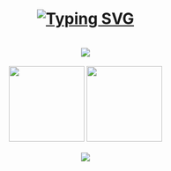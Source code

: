 <!-- Printing -->
<h1 align="center"> 
    <a href="https://github.com/Chris-wa-He">
    <img src="https://readme-typing-svg.demolab.com?font=Caveat&size=68&pause=1000&width=435&lines=Coding+for%E2%80%A6%E2%80%A6;a+polychrome+and+promising+future" alt="Typing SVG" />
    </a>
</h1>
<br>

<div align="center" ><img order-radius="100px" src="image/Kira.gif"/></div>
<br>

<!-- Stats card -->
<div align="center"> 
<img height="137px" src="https://github-readme-stats.vercel.app/api?username=Chris-wa-He&hide_title=true&hide_border=true&title_color=FFD700&bg_color=0,ABDCFF,0396FF&show_icons=true&icon_color=FF0000&text_color=FFFFFF" /> 
<img height="137px" src="https://github-readme-stats.vercel.app/api/top-langs/?username=Chris-wa-He&hide_title=true&hide_border=true&layout=compact&langs_count=6&icon_color=FF0000&bg_color=0,ABDCFF,0396FF&text_color=FFFFFF" />
</div>
<br>

<!-- Contribution -->
<div align="center"> <img src="https://activity-graph.herokuapp.com/graph?username=Chris-wa-He&hide_title=true&theme=react" /> </div>

<!--
<div align="center"> <img height="137px" src="https://github-readme-stats.vercel.app/api?username=Chris-wa-He&hide_title=true&hide_border=true&show_icons=true&theme=cobalt" /> </div>
-->

<!--
**Chris-wa-He/Chris-wa-He** is a ✨ _special_ ✨ repository because its `README.md` (this file) appears on your GitHub profile.

Here are some ideas to get you started:

- 🔭 I’m currently working on ...
- 🌱 I’m currently learning ...
- 👯 I’m looking to collaborate on ...
- 🤔 I’m looking for help with ...
- 💬 Ask me about ...
- 📫 How to reach me: ...
- 😄 Pronouns: ...
- ⚡ Fun fact: ...
-->
